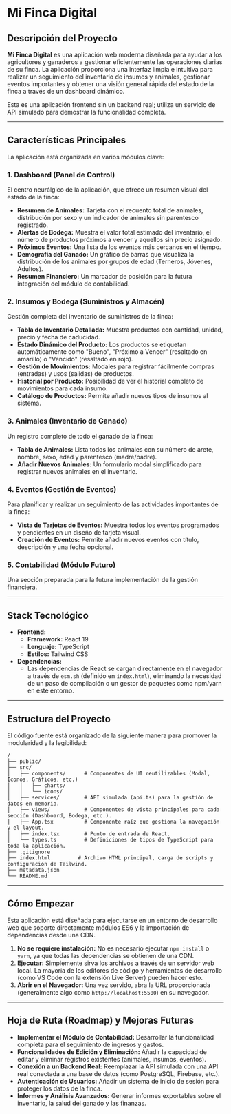 
# Mi Finca Digital

## Descripción del Proyecto

**Mi Finca Digital** es una aplicación web moderna diseñada para ayudar a los agricultores y ganaderos a gestionar eficientemente las operaciones diarias de su finca. La aplicación proporciona una interfaz limpia e intuitiva para realizar un seguimiento del inventario de insumos y animales, gestionar eventos importantes y obtener una visión general rápida del estado de la finca a través de un dashboard dinámico.

Esta es una aplicación frontend sin un backend real; utiliza un servicio de API simulado para demostrar la funcionalidad completa.

---

## Características Principales

La aplicación está organizada en varios módulos clave:

### 1. **Dashboard (Panel de Control)**
El centro neurálgico de la aplicación, que ofrece un resumen visual del estado de la finca:
- **Resumen de Animales:** Tarjeta con el recuento total de animales, distribución por sexo y un indicador de animales sin parentesco registrado.
- **Alertas de Bodega:** Muestra el valor total estimado del inventario, el número de productos próximos a vencer y aquellos sin precio asignado.
- **Próximos Eventos:** Una lista de los eventos más cercanos en el tiempo.
- **Demografía del Ganado:** Un gráfico de barras que visualiza la distribución de los animales por grupos de edad (Terneros, Jóvenes, Adultos).
- **Resumen Financiero:** Un marcador de posición para la futura integración del módulo de contabilidad.

### 2. **Insumos y Bodega (Suministros y Almacén)**
Gestión completa del inventario de suministros de la finca:
- **Tabla de Inventario Detallada:** Muestra productos con cantidad, unidad, precio y fecha de caducidad.
- **Estado Dinámico del Producto:** Los productos se etiquetan automáticamente como "Bueno", "Próximo a Vencer" (resaltado en amarillo) o "Vencido" (resaltado en rojo).
- **Gestión de Movimientos:** Modales para registrar fácilmente compras (entradas) y usos (salidas) de productos.
- **Historial por Producto:** Posibilidad de ver el historial completo de movimientos para cada insumo.
- **Catálogo de Productos:** Permite añadir nuevos tipos de insumos al sistema.

### 3. **Animales (Inventario de Ganado)**
Un registro completo de todo el ganado de la finca:
- **Tabla de Animales:** Lista todos los animales con su número de arete, nombre, sexo, edad y parentesco (madre/padre).
- **Añadir Nuevos Animales:** Un formulario modal simplificado para registrar nuevos animales en el inventario.

### 4. **Eventos (Gestión de Eventos)**
Para planificar y realizar un seguimiento de las actividades importantes de la finca:
- **Vista de Tarjetas de Eventos:** Muestra todos los eventos programados y pendientes en un diseño de tarjeta visual.
- **Creación de Eventos:** Permite añadir nuevos eventos con título, descripción y una fecha opcional.

### 5. **Contabilidad (Módulo Futuro)**
Una sección preparada para la futura implementación de la gestión financiera.

---

## Stack Tecnológico

- **Frontend:**
  - **Framework:** React 19
  - **Lenguaje:** TypeScript
  - **Estilos:** Tailwind CSS
- **Dependencias:**
  - Las dependencias de React se cargan directamente en el navegador a través de `esm.sh` (definido en `index.html`), eliminando la necesidad de un paso de compilación o un gestor de paquetes como npm/yarn en este entorno.

---

## Estructura del Proyecto

El código fuente está organizado de la siguiente manera para promover la modularidad y la legibilidad:

```
/
├── public/
├── src/
│   ├── components/      # Componentes de UI reutilizables (Modal, Iconos, Gráficos, etc.)
│   │   ├── charts/
│   │   └── icons/
│   ├── services/        # API simulada (api.ts) para la gestión de datos en memoria.
│   ├── views/           # Componentes de vista principales para cada sección (Dashboard, Bodega, etc.).
│   ├── App.tsx          # Componente raíz que gestiona la navegación y el layout.
│   ├── index.tsx        # Punto de entrada de React.
│   └── types.ts         # Definiciones de tipos de TypeScript para toda la aplicación.
├── .gitignore
├── index.html         # Archivo HTML principal, carga de scripts y configuración de Tailwind.
├── metadata.json
└── README.md
```

---

## Cómo Empezar

Esta aplicación está diseñada para ejecutarse en un entorno de desarrollo web que soporte directamente módulos ES6 y la importación de dependencias desde una CDN.

1.  **No se requiere instalación:** No es necesario ejecutar `npm install` o `yarn`, ya que todas las dependencias se obtienen de una CDN.
2.  **Ejecutar:** Simplemente sirva los archivos a través de un servidor web local. La mayoría de los editores de código y herramientas de desarrollo (como VS Code con la extensión Live Server) pueden hacer esto.
3.  **Abrir en el Navegador:** Una vez servido, abra la URL proporcionada (generalmente algo como `http://localhost:5500`) en su navegador.

---

## Hoja de Ruta (Roadmap) y Mejoras Futuras

- **Implementar el Módulo de Contabilidad:** Desarrollar la funcionalidad completa para el seguimiento de ingresos y gastos.
- **Funcionalidades de Edición y Eliminación:** Añadir la capacidad de editar y eliminar registros existentes (animales, insumos, eventos).
- **Conexión a un Backend Real:** Reemplazar la API simulada con una API real conectada a una base de datos (como PostgreSQL, Firebase, etc.).
- **Autenticación de Usuarios:** Añadir un sistema de inicio de sesión para proteger los datos de la finca.
- **Informes y Análisis Avanzados:** Generar informes exportables sobre el inventario, la salud del ganado y las finanzas.
